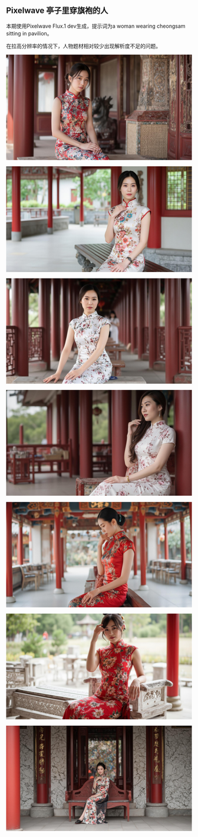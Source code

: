## Pixelwave 亭子里穿旗袍的人

本期使用Pixelwave Flux.1 dev生成，提示词为a woman wearing cheongsam sitting in pavilion。

在拉高分辨率的情况下，人物题材相对较少出现解析度不足的问题。

![ComfyUI_00001_.jpg](https://github.com/Willian7004/media-blog/blob/main/files/202505/2025050703/ComfyUI_00001_.jpg?raw=true)

![ComfyUI_00004_.jpg](https://github.com/Willian7004/media-blog/blob/main/files/202505/2025050703/ComfyUI_00004_.jpg?raw=true)

![ComfyUI_00006_.jpg](https://github.com/Willian7004/media-blog/blob/main/files/202505/2025050703/ComfyUI_00006_.jpg?raw=true)

![ComfyUI_00009_.jpg](https://github.com/Willian7004/media-blog/blob/main/files/202505/2025050703/ComfyUI_00009_.jpg?raw=true)

![ComfyUI_00010_.jpg](https://github.com/Willian7004/media-blog/blob/main/files/202505/2025050703/ComfyUI_00010_.jpg?raw=true)

![ComfyUI_00011_.jpg](https://github.com/Willian7004/media-blog/blob/main/files/202505/2025050703/ComfyUI_00011_.jpg?raw=true)

![ComfyUI_00013_.jpg](https://github.com/Willian7004/media-blog/blob/main/files/202505/2025050703/ComfyUI_00013_.jpg?raw=true)